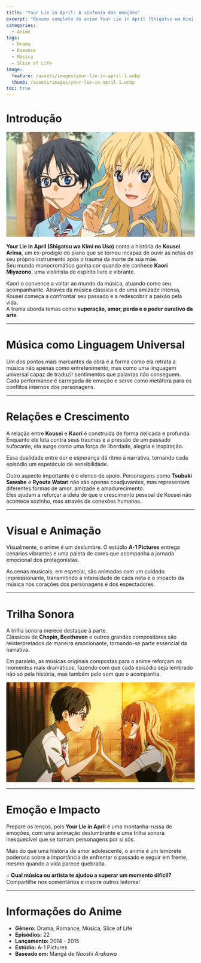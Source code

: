 ```yaml
---
title: "Your Lie in April: A sinfonia das emoções"
excerpt: "Resumo completo do anime Your Lie in April (Shigatsu wa Kimi no Uso). Um drama emocionante que mistura música, amor, superação e a força da arte."
categories:
  - Anime
tags:
  - Drama
  - Romance
  - Música
  - Slice of Life
image:
  feature: /assets/images/your-lie-in-april-1.webp
  thumb: /assets/images/your-lie-in-april-1.webp
toc: true
---
```


# Introdução

![Kousei Arima e Kaori Miyazono tocando juntos](/assets/images/your-lie-in-april-1.webp)

**Your Lie in April (Shigatsu wa Kimi no Uso)** conta a história de **Kousei Arima**, um ex-prodígio do piano que se tornou incapaz de ouvir as notas de seu próprio instrumento após o trauma da morte de sua mãe.  
Seu mundo monocromático ganha cor quando ele conhece **Kaori Miyazono**, uma violinista de espírito livre e vibrante.  

Kaori o convence a voltar ao mundo da música, atuando como seu acompanhante. Através da música clássica e de uma amizade intensa, Kousei começa a confrontar seu passado e a redescobrir a paixão pela vida.  
A trama aborda temas como **superação, amor, perda e o poder curativo da arte**.

---

# Música como Linguagem Universal

Um dos pontos mais marcantes da obra é a forma como ela retrata a música não apenas como entretenimento, mas como uma linguagem universal capaz de traduzir sentimentos que palavras não conseguem.  
Cada performance é carregada de emoção e serve como metáfora para os conflitos internos dos personagens.

---

# Relações e Crescimento

A relação entre **Kousei** e **Kaori** é construída de forma delicada e profunda.  
Enquanto ele luta contra seus traumas e a pressão de um passado sufocante, ela surge como uma força de liberdade, alegria e inspiração.  

Essa dualidade entre dor e esperança dá ritmo à narrativa, tornando cada episódio um espetáculo de sensibilidade.  

Outro aspecto importante é o elenco de apoio. Personagens como **Tsubaki Sawabe** e **Ryouta Watari** não são apenas coadjuvantes, mas representam diferentes formas de amor, amizade e amadurecimento.  
Eles ajudam a reforçar a ideia de que o crescimento pessoal de Kousei não acontece sozinho, mas através de conexões humanas.

---

# Visual e Animação

Visualmente, o anime é um deslumbre. O estúdio **A-1 Pictures** entrega cenários vibrantes e uma paleta de cores que acompanha a jornada emocional dos protagonistas.  

As cenas musicais, em especial, são animadas com um cuidado impressionante, transmitindo a intensidade de cada nota e o impacto da música nos corações dos personagens e dos espectadores.

---

# Trilha Sonora

A trilha sonora merece destaque à parte.  
Clássicos de **Chopin, Beethoven** e outros grandes compositores são reinterpretados de maneira emocionante, tornando-se parte essencial da narrativa.  

Em paralelo, as músicas originais compostas para o anime reforçam os momentos mais dramáticos, fazendo com que cada episódio seja lembrado não só pela história, mas também pelo som que o acompanha.

![Kaori Miyazono tocando violino com paixão](/assets/images/your-lie-in-april-2.webp)

---

# Emoção e Impacto

Prepare os lenços, pois **Your Lie in April** é uma montanha-russa de emoções, com uma animação deslumbrante e uma trilha sonora inesquecível que se tornam personagens por si sós.  

Mais do que uma história de amor adolescente, o anime é um lembrete poderoso sobre a importância de enfrentar o passado e seguir em frente, mesmo quando a vida parece quebrada.  

🎶 **Qual música ou artista te ajudou a superar um momento difícil?**  
Compartilhe nos comentários e inspire outros leitores!

---

# Informações do Anime

- **Gênero:** Drama, Romance, Música, Slice of Life  
- **Episódios:** 22  
- **Lançamento:** 2014 - 2015  
- **Estúdio:** A-1 Pictures  
- **Baseado em:** Mangá de *Naoshi Arakawa*  
